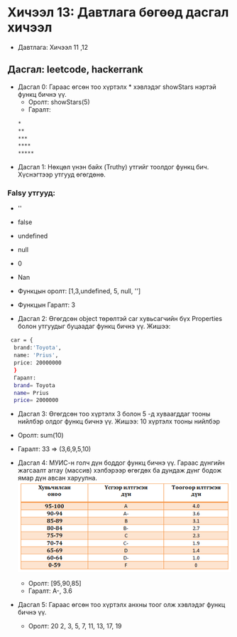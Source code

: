 # Хичээл 13: Давтлага бөгөөд дасгал хичээл

- Давтлага: Хичээл 11 ,12

## Дасгал: leetcode, hackerrank

- Дасгал 0: Гараас өгсөн тоо хүртэлх \* хэвлэдэг showStars нэртэй функц бичнэ үү.
  - Оролт: showStars(5)
  - Гаралт:
  ```sh
  *
  **
  ***
  ****
  *****
  ```
- Дасгал 1: Нөхцөл үнэн байх (Truthy) утгийг тоолдог функц бич. Хүснэгтээр утгууд өгөгдөнө.

### Falsy утгууд:

- ''
- false
- undefined
- null
- 0
- Nan
- Функцын оролт: [1,3,undefined, 5, null, '']
- Функцын Гаралт: 3

- Дасгал 2: Өгөгдсөн object төрөлтэй car хувьсагчийн бүх Properties болон утгуудыг буцаадаг функц бичнэ үү. Жишээ:

```sh
 car = {
  brand:'Toyota',
  name: 'Prius',
  price: 20000000
  }
  Гаралт:
  brand= Toyota
  name= Prius
  price= 2000000
```

- Дасгал 3: Өгөгдсөн тоо хүртэлх 3 болон 5 -д хуваагддаг тооны нийлбэр олдог функц бичнэ үү. Жишээ: 10 хүртэлх тооны нийлбэр

- Оролт: sum(10)
- Гаралт: 33 => (3,6,9,5,10)

- Дасгал 4: МУИС-н голч дүн боддог функц бичнэ үү.
  Гараас дүнгийн жагсаалт array (массив) хэлбэрээр өгөгдөх ба дундаж дүнг бодож ямар дүн авсан харуулна.
  ![Alt text](image-3.png)
  - Оролт: [95,90,85]
  - Гаралт: A-, 3.6
- Дасгал 5: Гараас өгсөн тоо хүртэлх анхны тоог олж хэвлэдэг функц бичнэ үү.
  - Оролт: 20
    2, 3, 5, 7, 11, 13, 17, 19
